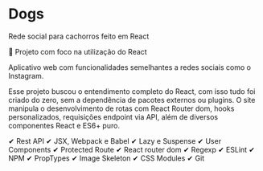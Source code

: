 # Dogs
Rede social para cachorros feito em React

🔰 Projeto com foco na utilização do React 

Aplicativo web com funcionalidades semelhantes a redes sociais como o Instagram.

Esse projeto buscou o entendimento completo do React, com isso tudo foi criado do zero, sem a dependência de pacotes externos ou plugins.
O site manipula o desenvolvimento de rotas com React Router dom, hooks personalizados, requisições endpoint via API, além de diversos componentes React e ES6+ puro.


✔ Rest API 
✔ JSX, Webpack e Babel
✔ Lazy e Suspense
✔ User Components
✔ Protected Route
✔ React router dom
✔ Regexp 
✔ ESLint 
✔ NPM 
✔ PropTypes
✔ Image Skeleton
✔ CSS Modules
✔ Git 
